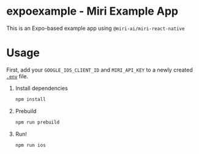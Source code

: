 # expoexample - Miri Example App

This is an Expo-based example app using `@miri-ai/miri-react-native`

# Usage

First, add your `GOOGLE_IOS_CLIENT_ID` and `MIRI_API_KEY` to a newly created [`.env`](/expoexample/.env) file.

1. Install dependencies
   ```sh
   npm install
   ```
1. Prebuild
   ```sh
   npm run prebuild
   ```
1. Run!
   ```sh
   npm run ios
   ```
